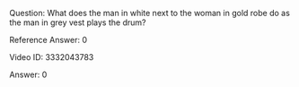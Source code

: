 Question: What does the man in white next to the woman in gold robe do as the man in grey vest plays the drum?

Reference Answer: 0

Video ID: 3332043783

Answer: 0

